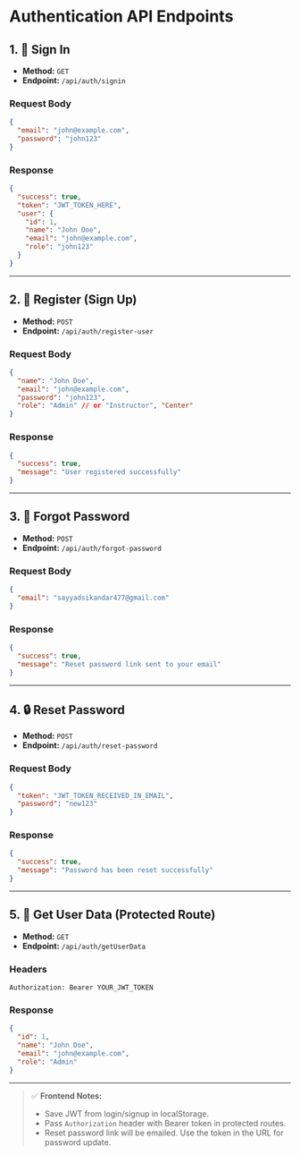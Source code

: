 
#  Authentication API Endpoints

## 1. 🚪 Sign In

- **Method:** `GET`
- **Endpoint:** `/api/auth/signin`

### Request Body
```json
{
  "email": "john@example.com",
  "password": "john123"
}
```

### Response
```json
{
  "success": true,
  "token": "JWT_TOKEN_HERE",
  "user": {
    "id": 1,
    "name": "John Doe",
    "email": "john@example.com",
    "role": "john123"
  }
}
```

---

## 2. 🧾 Register (Sign Up)

- **Method:** `POST`
- **Endpoint:** `/api/auth/register-user`

### Request Body
```json
{
  "name": "John Doe",
  "email": "john@example.com",
  "password": "john123",
  "role": "Admin" // or "Instructor", "Center"
}
```

### Response
```json
{
  "success": true,
  "message": "User registered successfully"
}
```

---

## 3. 🔑 Forgot Password

- **Method:** `POST`
- **Endpoint:** `/api/auth/forgot-password`

### Request Body
```json
{
  "email": "sayyadsikandar477@gmail.com"
}
```

### Response
```json
{
  "success": true,
  "message": "Reset password link sent to your email"
}
```

---

## 4. 🔒 Reset Password

- **Method:** `POST`
- **Endpoint:** `/api/auth/reset-password`

### Request Body
```json
{
  "token": "JWT_TOKEN_RECEIVED_IN_EMAIL",
  "password": "new123"
}
```

### Response
```json
{
  "success": true,
  "message": "Password has been reset successfully"
}
```

---

## 5. 👤 Get User Data (Protected Route)

- **Method:** `GET`
- **Endpoint:** `/api/auth/getUserData`

### Headers
```http
Authorization: Bearer YOUR_JWT_TOKEN
```

### Response
```json
{
  "id": 1,
  "name": "John Doe",
  "email": "john@example.com",
  "role": "Admin"
}
```

---

> ✅ **Frontend Notes:**
> - Save JWT from login/signup in localStorage.
> - Pass `Authorization` header with Bearer token in protected routes.
> - Reset password link will be emailed. Use the token in the URL for password update.
